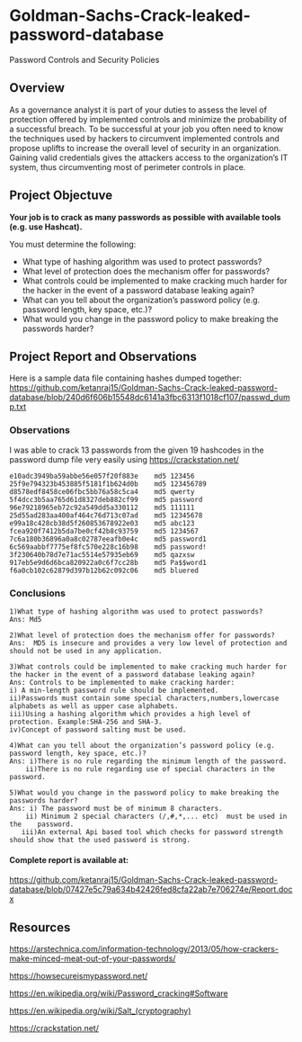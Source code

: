 # Goldman-Sachs-Crack-leaked-password-database
Password Controls and Security Policies

## Overview 

As a governance analyst it is part of your duties to assess the level of protection offered by implemented controls and minimize the probability of a successful breach. To be successful at your job you often need to know the techniques used by hackers to circumvent implemented controls and propose uplifts to increase the overall level of security in an organization. Gaining valid credentials gives the attackers access to the organization’s IT system, thus circumventing most of perimeter controls in place.

## Project Objectuve

**Your job is to crack as many passwords as possible with available tools (e.g. use Hashcat).**

You must determine the following:

* What type of hashing algorithm was used to protect passwords?
* What level of protection does the mechanism offer for passwords?
* What controls could be implemented to make cracking much harder for the hacker in the event of a password database leaking again?
* What can you tell about the organization’s password policy (e.g. password length, key space, etc.)?
* What would you change in the password policy to make breaking the passwords harder? 

## Project Report and Observations
 Here is a sample data file containing hashes dumped together: 
 https://github.com/ketanraj15/Goldman-Sachs-Crack-leaked-password-database/blob/240d6f606b15548dc6141a3fbc6313f1018cf107/passwd_dump.txt

### Observations 

I was able to crack 13 passwords from the given 19 hashcodes in the password dump file very easily using https://crackstation.net/ 
```
e10adc3949ba59abbe56e057f20f883e	md5	123456
25f9e794323b453885f5181f1b624d0b	md5	123456789
d8578edf8458ce06fbc5bb76a58c5ca4	md5	qwerty
5f4dcc3b5aa765d61d8327deb882cf99	md5	password
96e79218965eb72c92a549dd5a330112	md5	111111
25d55ad283aa400af464c76d713c07ad	md5	12345678
e99a18c428cb38d5f260853678922e03	md5	abc123
fcea920f7412b5da7be0cf42b8c93759	md5	1234567
7c6a180b36896a0a8c02787eeafb0e4c	md5	password1
6c569aabbf7775ef8fc570e228c16b98	md5	password!
3f230640b78d7e71ac5514e57935eb69	md5	qazxsw
917eb5e9d6d6bca820922a0c6f7cc28b	md5	Pa$$word1
f6a0cb102c62879d397b12b62c092c06	md5	bluered

```
### Conclusions 
```
1)What type of hashing algorithm was used to protect passwords?
Ans: Md5

2)What level of protection does the mechanism offer for passwords?
Ans:  MD5 is insecure and provides a very low level of protection and should not be used in any application.

3)What controls could be implemented to make cracking much harder for the hacker in the event of a password database leaking again?
Ans: Controls to be implemented to make cracking harder:
i) A min-length password rule should be implemented.
ii)Passwords must contain some special characters,numbers,lowercase alphabets as well as upper case alphabets. 
iii)Using a hashing algorithm which provides a high level of protection. Example:SHA-256 and SHA-3.
iv)Concept of password salting must be used.

4)What can you tell about the organization’s password policy (e.g. password length, key space, etc.)?
Ans: i)There is no rule regarding the minimum length of the password.
    ii)There is no rule regarding use of special characters in the password.
 
5)What would you change in the password policy to make breaking the passwords harder?
Ans: i) The password must be of minimum 8 characters.
    ii) Minimum 2 special characters (/,#,*,... etc)  must be used in the    password.
   iii)An external Api based tool which checks for password strength should show that the used password is strong.

```
#### Complete report is available at:
https://github.com/ketanraj15/Goldman-Sachs-Crack-leaked-password-database/blob/07427e5c79a634b42426fed8cfa22ab7e706274e/Report.docx

## Resources
https://arstechnica.com/information-technology/2013/05/how-crackers-make-minced-meat-out-of-your-passwords/

https://howsecureismypassword.net/

https://en.wikipedia.org/wiki/Password_cracking#Software

https://en.wikipedia.org/wiki/Salt_(cryptography)

https://crackstation.net/ 